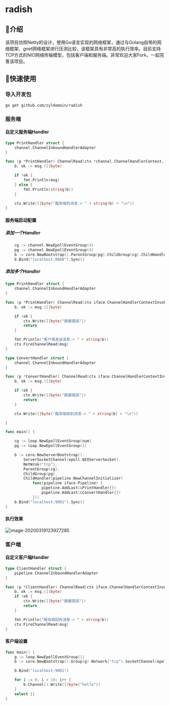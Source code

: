 # radish

## 📖介绍

该项目仿照Netty的设计，使用Go语言实现的网络框架，通过与Golang自带的网络框架、gnet网络框架进行压测比较，该框架具有非常高的执行效率。目前支持TCP方式的NIO网络传输模型，包括客户端和服务端。非常欢迎大家Fork，一起完善该项目。

## 🎉快速使用

### 导入开发包

```shell
go get github.com/zyldomain/radish
```

### 服务端

#### 自定义服务端Handler

```go
type PrintHandler struct {
	channel.ChannelInboundHandlerAdapter
}

func (p *PrintHandler) ChannelRead(ctx *channel.ChannelHandlerContext, msg interface{}) {
	b, ok := msg.([]byte)

	if !ok {
		fmt.Println(msg)
	} else {
		fmt.Println(string(b))
	}

	ctx.Write([]byte("服务端的消息-> " + string(b) + "\n"))
}
```



#### 服务端启动配置

##### 添加一个Handler

```go
	cg := channel.NewEpollEventGroup(4)
	pg := channel.NewEpollEventGroup(4)
	b := core.NewBootstrap().ParentGroup(pg).ChildGroup(cg).ChildHandler(&PrintHandler{})
	b.Bind("localhost:8080").Sync()
```

##### 添加多个Handler

```go
type PrintHandler struct {
	channel.ChannelInboundHandlerAdapter
}

func (p *PrintHandler) ChannelRead(ctx iface.ChannelHandlerContextInvoker, msg interface{}) {
	b, ok := msg.([]byte)

	if !ok {
		ctx.Write([]byte("数据错误"))
		return
	}

	fmt.Println("客户端发送消息-> " + string(b))
	ctx.FireChannelRead(msg)
}

type ConvertHandler struct {
	channel.ChannelInboundHandlerAdapter
}

func (p *ConvertHandler) ChannelRead(ctx iface.ChannelHandlerContextInvoker, msg interface{}) {
	b, ok := msg.([]byte)

	if !ok {
		ctx.Write([]byte("数据错误"))
		return
	}

	ctx.Write([]byte("服务端收到消息-> " + string(b) + "\n"))

}

func main() {

	cg := loop.NewEpollEventGroup(num)
	pg := loop.NewEpollEventGroup(1)

	b := core.NewServerBootstrap().
		ServerSocketChannel(epoll.NIOServerSocket).
		NetWrok("tcp").
		ParentGroup(cg).
		ChildGroup(pg).
		ChildHandler(pipeline.NewChannelInitializer(
			func(pipeline iface.Pipeline) {
				pipeline.AddLast(&PrintHandler{})
				pipeline.AddLast(&ConvertHandler{})
			}))
	b.Bind("localhost:9001").Sync()
}

```



#### 执行效果

![image-20200319123927285](https://github.com/zyldomain/radish/blob/master/image-20200319123927285.png)



### 客户端

#### 自定义客户端Handler

```go
type ClientHandler struct {
	pipeline.ChannelInboundHandlerAdapter
}

func (p *ClientHandler) ChannelRead(ctx iface.ChannelHandlerContextInvoker, msg interface{}) {
	b, ok := msg.([]byte)
	if !ok {
		ctx.Write([]byte("数据错误"))
		return
	}

	fmt.Println("服务端回传消息-> " + string(b))
	ctx.FireChannelRead(msg)
}
```

#### 客户端设置

```go
func main() {
	g := loop.NewEpollEventGroup(1)
	b := core.NewBootstrap().Group(g).Network("tcp").SocketChannel(epoll.NIOSocket).Handler(&ClientHandler{})

	b.Bind("localhost:9001")

	for i := 0; i < 10; i++ {
		b.Channel().Write([]byte("hello"))
	}
	select {}
}
```


